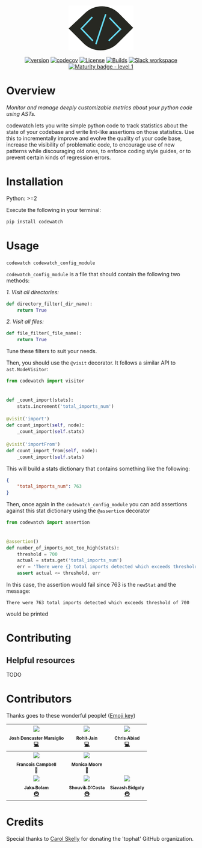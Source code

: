 <div align="center">
<a href="https://github.com/tophat/codewatch">
<img src="website/static/img/codewatch@2x.png"/>
</a>

[![version](https://img.shields.io/pypi/v/codewatch.svg)](https://pypi.org/project/codewatch/)
[![codecov](https://codecov.io/gh/tophat/codewatch/branch/master/graph/badge.svg)](https://codecov.io/gh/tophat/codewatch)
[![License](https://img.shields.io/badge/License-Apache%202.0-blue.svg)](https://opensource.org/licenses/Apache-2.0)
[![Builds](https://img.shields.io/circleci/project/github/tophat/codewatch/master.svg)](https://circleci.com/gh/tophat/codewatch)
[![Slack workspace](https://slackinvite.dev.tophat.com/badge.svg)](https://opensource.tophat.com/#join-slack)
[![Maturity badge - level 1](https://img.shields.io/badge/Maturity-Level%201%20--%20New%20Project-yellow.svg)](https://github.com/tophat/getting-started/blob/master/scorecard.md)

</div>

# Overview

_Monitor and manage deeply customizable metrics about your python code using ASTs._

codewatch lets you write simple python code to track statistics about the state of your codebase and write lint-like assertions on those statistics. Use this to incrementally improve and evolve the quality of your code base, increase the visibility of problematic code, to encourage use of new patterns while discouraging old ones, to enforce coding style guides, or to prevent certain kinds of regression errors.

# Installation
Python: >=2

Execute the following in your terminal:

```bash
pip install codewatch
```

# Usage

`codewatch codewatch_config_module`

`codewatch_config_module` is a file that should contain the following two methods:

*1. Visit all directories:*

```python
def directory_filter(_dir_name):
    return True
```

*2. Visit all files:*
```python
def file_filter(_file_name):
    return True
```

Tune these filters to suit your needs.

Then, you should use the `@visit` decorator. It follows a similar API to `ast.NodeVisitor`:

```python
from codewatch import visitor


def _count_import(stats):
    stats.increment('total_imports_num')

@visit('import')
def count_import(self, node):
    _count_import(self.stats)

@visit('importFrom')
def count_import_from(self, node):
    _count_import(self.stats)
```

This will build a stats dictionary that contains something like the following:

```json
{
    "total_imports_num": 763
}
```

Then, once again in the `codewatch_config_module` you can add assertions against this stat dictionary using the `@assertion` decorator

```python
from codewatch import assertion


@assertion()
def number_of_imports_not_too_high(stats):
    threshold = 700
    actual = stats.get('total_imports_num')
    err = 'There were {} total imports detected which exceeds threshold of {}'.format(actual, threshold)
    assert actual <= threshold, err
```

In this case, the assertion would fail since 763 is the `newStat` and the message:

```
There were 763 total imports detected which exceeds threshold of 700
```

would be printed

# Contributing

## Helpful resources
TODO

# Contributors

Thanks goes to these wonderful people! ([Emoji key](https://github.com/kentcdodds/all-contributors#emoji-key))

| [<img src="https://avatars2.githubusercontent.com/u/9436142?s=460&v=4" width="100px;"/><br /><sub><b>Josh Doncaster Marsiglio</b></sub>](https://github.com/lime-green)<br />[💻](https://github.com/tophat/codewatch/commits?author=lime-green)  | [<img src="https://avatars0.githubusercontent.com/u/18485117?s=460&v=4" width="100px;"/><br /><sub><b>Rohit Jain</b></sub>](https://github.com/rohit-jain27)<br />[💻](https://github.com/tophat/codewatch/commits?author=rohitjain-27) | [<img src="https://avatars2.githubusercontent.com/u/840172?s=460&v=4" width="100px;"/><br /><sub><b>Chris Abiad</b></sub>](https://github.com/cabiad)<br />[💻](https://github.com/tophat/codewatch/commits?author=cabiad) |
| :---: | :---: | :---: |
| [<img src="https://avatars.githubusercontent.com/u/3876970?s=100" width="100px;"/><br /><sub><b>Francois Campbell</b></sub>](https://github.com/francoiscampbell)<br />🤔 | [<img src="https://avatars3.githubusercontent.com/u/8105535?s=100" width="100px;"/><br /><sub><b>Monica Moore</b></sub>](https://github.com/monicamm95)<br />🎨 | |
| [<img src="https://avatars.githubusercontent.com/u/3534236?s=100" width="100px;"/><br /><sub><b>Jake Bolam</b></sub>](https://github.com/jakebolam)<br />[🚇](https://github.com/tophat/codewatch/commits?author=jakebolam) | [<img src="https://avatars0.githubusercontent.com/u/6020693?s=100" width="100px;"/><br /><sub><b>Shouvik D'Costa</b></sub>](https://github.com/sdcosta)<br />[🚇](https://github.com/tophat/codewatch/commits?author=sdcosta) | [<img src="https://avatars1.githubusercontent.com/u/445636?s=100" width="100px;"/><br /><sub><b>Siavash Bidgoly</b></sub>](https://github.com/syavash)<br />[🚇](https://github.com/tophat/codewatch/commits?author=syavash) |

# Credits

Special thanks to [Carol Skelly](https://github.com/iatek) for donating the 'tophat' GitHub organization.
